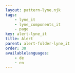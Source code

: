 ```yaml
---
layout: pattern-lyne.njk
tags: 
    - lyne_it
    - lyne_components_it
    - page
key: alert-lyne_it
title: Alert
parent: alert-folder-lyne_it
order: 30
availablelanguages: 
    - de
    - en
---
```

